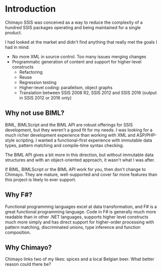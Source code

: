 Introduction
============

Chimayo SSIS was conceived as a way to reduce the complexity
of a hundred SSIS packages operating and being maintained for
a single product.

I had looked at the market and didn't find anything that really
met the goals I had in mind:

* No more XML in source control. Too many issues merging changes
* Programmatic generation of content and support for higher-level constructs
  * Refactoring
  * Reuse
  * Regression testing
  * Higher-level coding: parallelism, object graphs
  * Translation between SSIS 2008 R2, SSIS 2012 and SSIS 2016 (output in 
		SSIS 2012 or 2016 only)

Why not use BIML?
-----------------

BIML, BIMLScript and the BIML API are robust offerings for SSIS development,
but they weren't a good fit for my needs. I was looking for a much richer
development experience than working with XML and ASP/PHP-style scripting.
I wanted a functional-first experience with immutable data types, pattern
matching and compile-time syntax checking.

The BIML API gives a bit more in this direction, but without immutable data
structures and with an object-oriented approach, it wasn't what I was after.

If BIML, BIMLScript or the BIML API work for you, then don't change to Chimayo.
They are mature, well-supported and cover far more features than this project
is likely to ever support.

Why F#?
-------

Functional programming languages excel at data transformation, and F# is a
great functional programming language. Code in F# is generally much more
readable than in other .NET languages, supports higher level constructs much
more simply and has direct support for higher-order processing with pattern
matching, discriminated unions, type inference and function composition.

Why Chimayo?
------------

Chimayo links two of my likes: spices and a local Belgian beer. What better reason
could there be?



